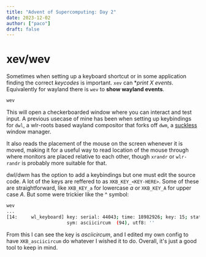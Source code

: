 ```yaml
---
title: "Advent of Supercomputing: Day 2"
date: 2023-12-02
author: ["paco"]
draft: false 
---
```


# xev/wev

Sometimes when setting up a keyboard shortcut or in some application finding the correct *keycodes* is important. `xev` can **print X events*. Equivalently for wayland there is `wev` to **show wayland events**.


```bash
wev
```

This will open a checkerboarded window where you can interact and test input. A previous usecase of mine has been when setting up keybindings for `dwl`, a wlr-roots based wayland compositor that forks off `dwm`, a [suckless](https://suckless.org/) window manager.

It also reads the placement of the mouse on the screen whenever it is moved, making it for a useful way to read location of the mouse through where monitors are placed relative to each other, though `xrandr` or `wlr-randr` is probably more suitable for that.

dwl/dwm has the option to add a keybindings but one must edit the source code. A lot of the keys are reffered to as `XKB_KEY_<KEY-HERE>`. Some of these are straightforward, like `XKB_KEY_a`  for lowercase *a* or `XKB_KEY_A` for upper case *A*. But some were trickier like the \^ symbol:

```bash
wev
...
[14:     wl_keyboard] key: serial: 44043; time: 18982926; key: 15; state: 0 (released)
                      sym: asciicircum  (94), utf8: ''
```

From this I can see the key is *asciicircum*, and I edited my own config to have `XKB_asciicircum` do whatever I wished it to do. Overall, it's just a good tool to keep in mind.
